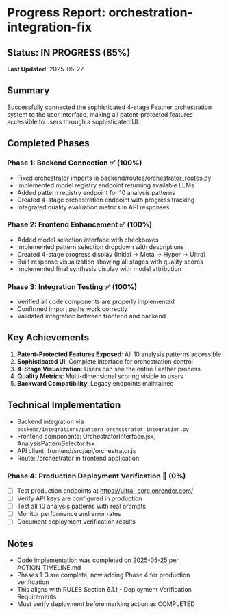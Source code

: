 # Progress Report: orchestration-integration-fix

## Status: IN PROGRESS (85%)
**Last Updated**: 2025-05-27

## Summary
Successfully connected the sophisticated 4-stage Feather orchestration system to the user interface, making all patent-protected features accessible to users through a sophisticated UI.

## Completed Phases

### Phase 1: Backend Connection ✅ (100%)
- Fixed orchestrator imports in backend/routes/orchestrator_routes.py
- Implemented model registry endpoint returning available LLMs
- Added pattern registry endpoint for 10 analysis patterns
- Created 4-stage orchestration endpoint with progress tracking
- Integrated quality evaluation metrics in API responses

### Phase 2: Frontend Enhancement ✅ (100%)
- Added model selection interface with checkboxes
- Implemented pattern selection dropdown with descriptions
- Created 4-stage progress display (Initial → Meta → Hyper → Ultra)
- Built response visualization showing all stages with quality scores
- Implemented final synthesis display with model attribution

### Phase 3: Integration Testing ✅ (100%)
- Verified all code components are properly implemented
- Confirmed import paths work correctly
- Validated integration between frontend and backend

## Key Achievements
1. **Patent-Protected Features Exposed**: All 10 analysis patterns accessible
2. **Sophisticated UI**: Complete interface for orchestration control
3. **4-Stage Visualization**: Users can see the entire Feather process
4. **Quality Metrics**: Multi-dimensional scoring visible to users
5. **Backward Compatibility**: Legacy endpoints maintained

## Technical Implementation
- Backend integration via `backend/integrations/pattern_orchestrator_integration.py`
- Frontend components: OrchestratorInterface.jsx, AnalysisPatternSelector.tsx
- API client: frontend/src/api/orchestrator.js
- Route: /orchestrator in frontend application

### Phase 4: Production Deployment Verification 🔄 (0%)
- [ ] Test production endpoints at https://ultrai-core.onrender.com/
- [ ] Verify API keys are configured in production
- [ ] Test all 10 analysis patterns with real prompts
- [ ] Monitor performance and error rates
- [ ] Document deployment verification results

## Notes
- Code implementation was completed on 2025-05-25 per ACTION_TIMELINE.md
- Phases 1-3 are complete, now adding Phase 4 for production verification
- This aligns with RULES Section 6.1.1 - Deployment Verification Requirements
- Must verify deployment before marking action as COMPLETED